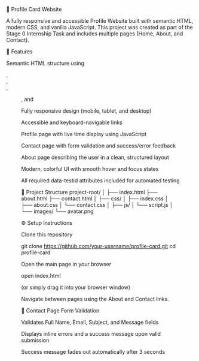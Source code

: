 🌟 Profile Card Website

A fully responsive and accessible Profile Website built with semantic HTML, modern CSS, and vanilla JavaScript.
This project was created as part of the Stage 0 Internship Task and includes multiple pages (Home, About, and Contact).

🧩 Features

Semantic HTML structure using <main>, <article>, <section>, <figure>, and <nav>

Fully responsive design (mobile, tablet, and desktop)

Accessible and keyboard-navigable links

Profile page with live time display using JavaScript

Contact page with form validation and success/error feedback

About page describing the user in a clean, structured layout

Modern, colorful UI with smooth hover and focus states

All required data-testid attributes included for automated testing

📁 Project Structure
project-root/
│
├── index.html
├── about.html
├── contact.html
│
├── css/
│   ├── index.css
│   ├── about.css
│   └── contact.css
│
├── js/
│   └── script.js
│
└── images/
    └── avatar.png

⚙️ Setup Instructions

Clone this repository

git clone https://github.com/your-username/profile-card.git
cd profile-card


Open the main page in your browser

open index.html


(or simply drag it into your browser window)

Navigate between pages using the About and Contact links.

🧠 Contact Page Form Validation

Validates Full Name, Email, Subject, and Message fields

Displays inline errors and a success message upon valid submission

Success message fades out automatically after 3 seconds